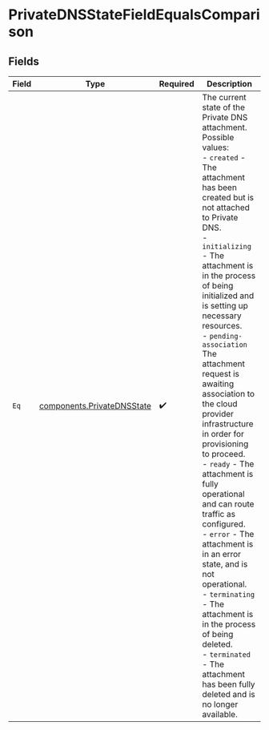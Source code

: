 # PrivateDNSStateFieldEqualsComparison


## Fields

| Field                                                                                                                                                                                                                                                                                                                                                                                                                                                                                                                                                                                                                                                                                                                                        | Type                                                                                                                                                                                                                                                                                                                                                                                                                                                                                                                                                                                                                                                                                                                                         | Required                                                                                                                                                                                                                                                                                                                                                                                                                                                                                                                                                                                                                                                                                                                                     | Description                                                                                                                                                                                                                                                                                                                                                                                                                                                                                                                                                                                                                                                                                                                                  |
| -------------------------------------------------------------------------------------------------------------------------------------------------------------------------------------------------------------------------------------------------------------------------------------------------------------------------------------------------------------------------------------------------------------------------------------------------------------------------------------------------------------------------------------------------------------------------------------------------------------------------------------------------------------------------------------------------------------------------------------------- | -------------------------------------------------------------------------------------------------------------------------------------------------------------------------------------------------------------------------------------------------------------------------------------------------------------------------------------------------------------------------------------------------------------------------------------------------------------------------------------------------------------------------------------------------------------------------------------------------------------------------------------------------------------------------------------------------------------------------------------------- | -------------------------------------------------------------------------------------------------------------------------------------------------------------------------------------------------------------------------------------------------------------------------------------------------------------------------------------------------------------------------------------------------------------------------------------------------------------------------------------------------------------------------------------------------------------------------------------------------------------------------------------------------------------------------------------------------------------------------------------------- | -------------------------------------------------------------------------------------------------------------------------------------------------------------------------------------------------------------------------------------------------------------------------------------------------------------------------------------------------------------------------------------------------------------------------------------------------------------------------------------------------------------------------------------------------------------------------------------------------------------------------------------------------------------------------------------------------------------------------------------------- |
| `Eq`                                                                                                                                                                                                                                                                                                                                                                                                                                                                                                                                                                                                                                                                                                                                         | [components.PrivateDNSState](../../models/components/privatednsstate.md)                                                                                                                                                                                                                                                                                                                                                                                                                                                                                                                                                                                                                                                                     | :heavy_check_mark:                                                                                                                                                                                                                                                                                                                                                                                                                                                                                                                                                                                                                                                                                                                           | The current state of the Private DNS attachment. Possible values:<br/>- `created` - The attachment has been created but is not attached to Private DNS.<br/>- `initializing` - The attachment is in the process of being initialized and is setting up necessary resources.<br/>- `pending-association` The attachment request is awaiting association to the cloud provider infrastructure in order for provisioning to proceed.<br/>- `ready` - The attachment is fully operational and can route traffic as configured.<br/>- `error` - The attachment is in an error state, and is not operational.<br/>- `terminating` - The attachment is in the process of being deleted.<br/>- `terminated` - The attachment has been fully deleted and is no longer available.<br/> |